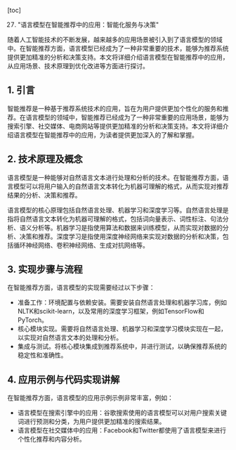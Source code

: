
[toc]                    
                
                
27. "语言模型在智能推荐中的应用：智能化服务与决策"

随着人工智能技术的不断发展，越来越多的应用场景被引入到了语言模型的领域中。在智能推荐方面，语言模型已经成为了一种非常重要的技术，能够为推荐系统提供更加精准的分析和决策支持。本文将详细介绍语言模型在智能推荐中的应用，从应用场景、技术原理到优化改进等方面进行探讨。

## 1. 引言

智能推荐是一种基于推荐系统技术的应用，旨在为用户提供更加个性化的服务和推荐。在语言模型的领域中，智能推荐已经成为了一种非常重要的应用场景，能够为搜索引擎、社交媒体、电商网站等提供更加精准的分析和决策支持。本文将详细介绍语言模型在智能推荐中的应用，为读者提供更加深入的了解和掌握。

## 2. 技术原理及概念

语言模型是一种能够对自然语言文本进行处理和分析的技术。在智能推荐方面，语言模型可以将用户输入的自然语言文本转化为机器可理解的格式，从而实现对推荐结果的分析、决策和推荐。

语言模型的核心原理包括自然语言处理、机器学习和深度学习等。自然语言处理是指将自然语言文本转化为机器可理解的格式，包括词向量表示、词性标注、句法分析、语义分析等。机器学习是指使用算法和数据来训练模型，从而实现对数据的分析、决策和推荐。深度学习是指使用深度神经网络来实现对数据的分析和决策，包括循环神经网络、卷积神经网络、生成对抗网络等。

## 3. 实现步骤与流程

在智能推荐方面，语言模型的实现需要经过以下步骤：

- 准备工作：环境配置与依赖安装。需要安装自然语言处理和机器学习库，例如NLTK和scikit-learn，以及常用的深度学习框架，例如TensorFlow和PyTorch。
- 核心模块实现。需要将自然语言处理、机器学习和深度学习模块实现在一起，以实现对自然语言文本的处理和分析。
- 集成与测试。将核心模块集成到推荐系统中，并进行测试，以确保推荐系统的稳定性和准确性。

## 4. 应用示例与代码实现讲解

在智能推荐方面，语言模型的应用示例示例非常丰富，例如：

- 语言模型在搜索引擎中的应用：谷歌搜索使用的语言模型可以对用户搜索关键词进行预测和分类，为用户提供更加精准的搜索结果。
- 语言模型在社交媒体中的应用：Facebook和Twitter都使用了语言模型来进行个性化推荐和内容分析。

